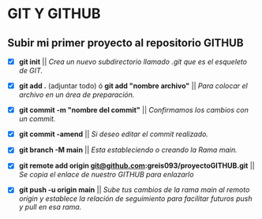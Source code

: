 # GIT Y GITHUB

## Subir mi primer proyecto al repositorio GITHUB

- [x] **git init** || _Crea un nuevo subdirectorio llamado .git que es el esqueleto de GIT._

- [x] **git add .** (adjuntar todo) ó **git add "nombre archivo"** || _Para colocar el archivo en un área de preparación._

- [x] **git commit -m "nombre del commit"** || _Confirmamos los cambios con un commit._

- [x] **git commit -amend** || _Si deseo editar el commit realizado._

- [x] **git branch -M main** || _Esta estableciendo o creando la Rama main._

- [x] **git remote add origin git@github.com:greis093/proyectoGITHUB.git** || _Se copia el enlace de nuestro GITHUB para enlazarlo_

- [x] **git push -u origin main** || _Sube tus cambios de la rama main al remoto origin y establece la relación de seguimiento para facilitar futuros push y pull en esa rama._
